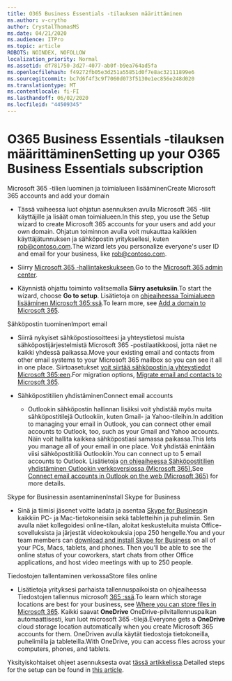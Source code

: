 ```yaml
---
title: O365 Business Essentials -tilauksen määrittäminen
ms.author: v-crytho
author: CrystalThomasMS
ms.date: 04/21/2020
ms.audience: ITPro
ms.topic: article
ROBOTS: NOINDEX, NOFOLLOW
localization_priority: Normal
ms.assetid: df781750-3d27-4077-ab0f-b9ea764ad5fa
ms.openlocfilehash: f49272fb05e3d251a55851d0f7e8ac32111899e6
ms.sourcegitcommit: bc7d6f4f3c9f7060d073f5130e1ec856e248d020
ms.translationtype: MT
ms.contentlocale: fi-FI
ms.lasthandoff: 06/02/2020
ms.locfileid: "44509345"
---
```

# <a name="setting-up-your-o365-business-essentials-subscription"></a><span data-ttu-id="3c22c-102">O365 Business Essentials -tilauksen määrittäminen</span><span class="sxs-lookup"><span data-stu-id="3c22c-102">Setting up your O365 Business Essentials subscription</span></span>

<span data-ttu-id="3c22c-103">Microsoft 365 -tilien luominen ja toimialueen lisääminen</span><span class="sxs-lookup"><span data-stu-id="3c22c-103">Create Microsoft 365 accounts and add your domain</span></span>
  
- <span data-ttu-id="3c22c-104">Tässä vaiheessa luot ohjatun asennuksen avulla Microsoft 365 -tilit käyttäjille ja lisäät oman toimialueen.</span><span class="sxs-lookup"><span data-stu-id="3c22c-104">In this step, you use the Setup wizard to create Microsoft 365 accounts for your users and add your own domain.</span></span> <span data-ttu-id="3c22c-105">Ohjatun toiminnon avulla voit mukauttaa kaikkien käyttäjätunnuksen ja sähköpostin yrityksellesi, kuten [rob@contoso.com](mailto:rob@contoso.com).</span><span class="sxs-lookup"><span data-stu-id="3c22c-105">The wizard lets you personalize everyone's user ID and email for your business, like [rob@contoso.com](mailto:rob@contoso.com).</span></span>
    
- <span data-ttu-id="3c22c-106">Siirry [Microsoft 365 -hallintakeskukseen](https://login.partner.microsoftonline.cn/).</span><span class="sxs-lookup"><span data-stu-id="3c22c-106">Go to the [Microsoft 365 admin center](https://login.partner.microsoftonline.cn/).</span></span>
    
- <span data-ttu-id="3c22c-107">Käynnistä ohjattu toiminto valitsemalla **Siirry asetuksiin**.</span><span class="sxs-lookup"><span data-stu-id="3c22c-107">To start the wizard, choose **Go to setup**.</span></span> <span data-ttu-id="3c22c-108">Lisätietoja on [ohjeaiheessa Toimialueen lisääminen Microsoft 365:ssä](https://docs.microsoft.com/microsoft-365/admin/setup/add-domain).</span><span class="sxs-lookup"><span data-stu-id="3c22c-108">To learn more, see [Add a domain to Microsoft 365](https://docs.microsoft.com/microsoft-365/admin/setup/add-domain).</span></span>
    
<span data-ttu-id="3c22c-109">Sähköpostin tuominen</span><span class="sxs-lookup"><span data-stu-id="3c22c-109">Import email</span></span>
  
- <span data-ttu-id="3c22c-110">Siirrä nykyiset sähköpostiosoitteesi ja yhteystietosi muista sähköpostijärjestelmistä Microsoft 365 -postilaatikkoosi, jotta näet ne kaikki yhdessä paikassa.</span><span class="sxs-lookup"><span data-stu-id="3c22c-110">Move your existing email and contacts from other email systems to your Microsoft 365 mailbox so you can see it all in one place.</span></span> <span data-ttu-id="3c22c-111">Siirtoasetukset [voit siirtää sähköpostin ja yhteystiedot Microsoft 365:een](https://docs.microsoft.com/microsoft-365/admin/setup/migrate-email-and-contacts-admin).</span><span class="sxs-lookup"><span data-stu-id="3c22c-111">For migration options, [Migrate email and contacts to Microsoft 365](https://docs.microsoft.com/microsoft-365/admin/setup/migrate-email-and-contacts-admin).</span></span>
    
- <span data-ttu-id="3c22c-112">Sähköpostitilien yhdistäminen</span><span class="sxs-lookup"><span data-stu-id="3c22c-112">Connect email accounts</span></span>
    
  - <span data-ttu-id="3c22c-113">Outlookin sähköpostin hallinnan lisäksi voit yhdistää myös muita sähköpostitilejä Outlookiin, kuten Gmail- ja Yahoo-tileihin.</span><span class="sxs-lookup"><span data-stu-id="3c22c-113">In addition to managing your email in Outlook, you can connect other email accounts to Outlook, too, such as your Gmail and Yahoo accounts.</span></span> <span data-ttu-id="3c22c-114">Näin voit hallita kaikkea sähköpostiasi samassa paikassa.</span><span class="sxs-lookup"><span data-stu-id="3c22c-114">This lets you manage all of your email in one place.</span></span> <span data-ttu-id="3c22c-115">Voit yhdistää enintään viisi sähköpostitiliä Outlookiin.</span><span class="sxs-lookup"><span data-stu-id="3c22c-115">You can connect up to 5 email accounts to Outlook.</span></span> <span data-ttu-id="3c22c-116">Lisätietoja [on ohjeaiheessa Sähköpostitilien yhdistäminen Outlookin verkkoversiossa (Microsoft 365).](https://support.office.com/Article/Connect-email-accounts-in-Outlook-on-the-web-Office-365-d7012ff0-924f-4f78-8aca-c3912d886c4d)</span><span class="sxs-lookup"><span data-stu-id="3c22c-116">See [Connect email accounts in Outlook on the web (Microsoft 365)](https://support.office.com/Article/Connect-email-accounts-in-Outlook-on-the-web-Office-365-d7012ff0-924f-4f78-8aca-c3912d886c4d) for more details.</span></span> 
    
<span data-ttu-id="3c22c-117">Skype for Businessin asentaminen</span><span class="sxs-lookup"><span data-stu-id="3c22c-117">Install Skype for Business</span></span>
  
- <span data-ttu-id="3c22c-p105">Sinä ja tiimisi jäsenet voitte ladata ja asentaa [Skype for Business](https://support.office.com/Article/download-and-install-Skype-for-Business-8a0d4da8-9d58-44f9-9759-5c8f340cb3fb)in kaikkiin PC- ja Mac-tietokoneisiin sekä tabletteihin ja puhelimiin. Sen avulla näet kollegoidesi online-tilan, aloitat keskusteluita muista Office-sovelluksista ja järjestät videokokouksia jopa 250 hengelle.</span><span class="sxs-lookup"><span data-stu-id="3c22c-p105">You and your team members can [download and install Skype for Business](https://support.office.com/Article/download-and-install-Skype-for-Business-8a0d4da8-9d58-44f9-9759-5c8f340cb3fb) on all of your PCs, Macs, tablets, and phones. Then you'll be able to see the online status of your coworkers, start chats from other Office applications, and host video meetings with up to 250 people.</span></span> 
    
<span data-ttu-id="3c22c-120">Tiedostojen tallentaminen verkossa</span><span class="sxs-lookup"><span data-stu-id="3c22c-120">Store files online</span></span>
  
- <span data-ttu-id="3c22c-121">Lisätietoja yrityksesi parhaista tallennuspaikoista on ohjeaiheessa Tiedostojen tallennus microsoft [365 :ssä](https://support.office.com/article/c7c20284-bc94-47f4-9728-d28e9daf0790.aspx).</span><span class="sxs-lookup"><span data-stu-id="3c22c-121">To learn which storage locations are best for your business, see [Where you can store files in Microsoft 365](https://support.office.com/article/c7c20284-bc94-47f4-9728-d28e9daf0790.aspx).</span></span> <span data-ttu-id="3c22c-122">Kaikki saavat **OneDrive** OneDrive-pilvitallennuspaikan automaattisesti, kun luot microsoft 365 -tilejä.</span><span class="sxs-lookup"><span data-stu-id="3c22c-122">Everyone gets a **OneDrive** cloud storage location automatically when you create Microsoft 365 accounts for them.</span></span> <span data-ttu-id="3c22c-123">OneDriven avulla käytät tiedostoja tietokoneilla, puhelimilla ja tableteilla.</span><span class="sxs-lookup"><span data-stu-id="3c22c-123">With OneDrive, you can access files across your computers, phones, and tablets.</span></span> 
    
<span data-ttu-id="3c22c-124">Yksityiskohtaiset ohjeet asennuksesta ovat [tässä artikkelissa](https://docs.microsoft.com/microsoft-365/admin/setup/setup).</span><span class="sxs-lookup"><span data-stu-id="3c22c-124">Detailed steps for the setup can be found in [this article](https://docs.microsoft.com/microsoft-365/admin/setup/setup).</span></span>
  

